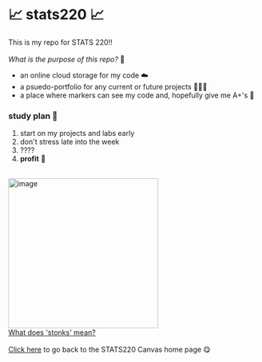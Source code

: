 # 📈 stats220 📈 #

This is my repo for STATS 220!! \
\
*What is the purpose of this repo?* 🤔

- an online cloud storage for my code ☁️
- a psuedo-portfolio for any current or future projects 🧑🏼‍💻
- a place where markers can see my code and, hopefully give me A+'s 🤭

### study plan 📖 ### 
1. start on my projects and labs early
2. don't stress late into the week
3. ????
4. **profit** 🤑

\
<img src="https://i.kym-cdn.com/entries/icons/original/000/029/959/Screen_Shot_2019-06-05_at_1.26.32_PM.jpg" alt="image" width="300" height="auto">\
[What does 'stonks' mean?](https://knowyourmeme.com/memes/stonks)
\
\
[Click here](https://canvas.auckland.ac.nz/courses/106054) to go back to the STATS220 Canvas home page 😋